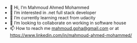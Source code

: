 - 👋 Hi, I’m Mahmoud Ahmed Mohammed
- 👀 I’m interested in .net full stack developer
- 🌱 I’m currently learning react from udacity
- 💞️ I’m looking to collaborate on working in software house
- 📫 How to reach me mahmoud.goha@gmail.com or at https://www.linkedin.com/in/mahmoud-ahmed-mohammed/

<!---
mamgoha/mamgoha is a ✨ special ✨ repository because its `README.md` (this file) appears on your GitHub profile.
You can click the Preview link to take a look at your changes.
--->
